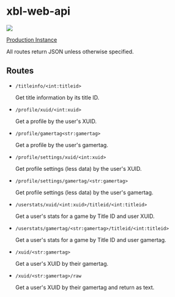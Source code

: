 # xbl-web-api

![](https://img.shields.io/badge/python-3-blue.svg)

[Production Instance](https://xbl-api.prouser123.me/)

All routes return JSON unless otherwise specified.

## Routes

- `/titleinfo/<int:titleid>`

  Get title information by its title ID.

- `/profile/xuid/<int:xuid>`

  Get a profile by the user's XUID.
  
- `/profile/gamertag<str:gamertag>`

  Get a profile by the user's gamertag.
  
- `/profile/settings/xuid/<int:xuid>`

  Get profile settings (less data) by the user's XUID.
  
- `/profile/settings/gamertag/<str:gamertag>`

  Get profile settings (less data) by the user's gamertag.

- `/userstats/xuid/<int:xuid>/titleid/<int:titleid>`

  Get a user's stats for a game by Title ID and user XUID.

- `/userstats/gamertag/<str:gamertag>/titleid/<int:titleid>`

  Get a user's stats for a game by Title ID and user gamertag.

- `/xuid/<str:gamertag>`

  Get a user's XUID by their gamertag.

- `/xuid/<str:gamertag>/raw`

  Get a user's XUID by their gamertag and return as text.
